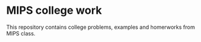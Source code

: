 # MIPS college work

This repository contains college problems, examples and homerworks from MIPS class.
